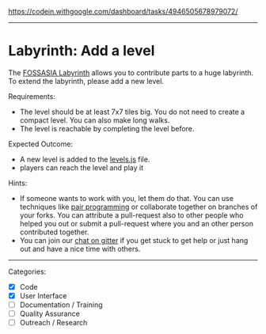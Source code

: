 https://codein.withgoogle.com/dashboard/tasks/4946505678979072/

---

# Labyrinth: Add a level

The [FOSSASIA Labyrinth](https://github.com/fossasia/labyrinth/) allows you to contribute parts to a huge labyrinth.
To extend the labyrinth, please add a new level.

Requirements:
- The level should be at least 7x7 tiles big. You do not need to create a compact level. You can also make long walks.
- The level is reachable by completing the level before.

Expected Outcome:
- A new level is added to the [levels.js](https://github.com/fossasia/labyrinth/blob/master/js/levels.js) file.
- players can reach the level and play it

Hints:
- If someone wants to work with you, let them do that. You can use techniques like [pair programming](https://www.youtube.com/watch?v=vgkahOzFH2Q) or collaborate together on branches of your forks. You can attribute a pull-request also to other people who helped you out or submit a pull-request where you and an other person contributed together.
- You can join our [chat on gitter](https://gitter.im/fossasia/labyrinth) if you get stuck to get help or just hang out and have a nice time with others.

---

Categories:
- [X] Code
- [X] User Interface
- [ ] Documentation / Training
- [ ] Quality Assurance
- [ ] Outreach / Research
